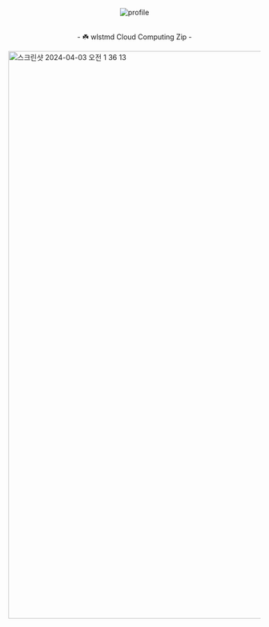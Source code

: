 <p align="center">
  <img src="https://github.com/cloud-wlstmd/.github/assets/127307160/5cbcd760-c97d-4279-86b8-862a9b5bd68e" alt="profile">
  <br><br>
  <p align="center"> - ☘️ wlstmd Cloud Computing Zip - </p>
  <img width="1134" alt="스크린샷 2024-04-03 오전 1 36 13" src="https://github.com/cloud-wlstmd/.github/assets/127307160/67110b60-c661-4ad6-920c-a884bd14b055">
</p>
